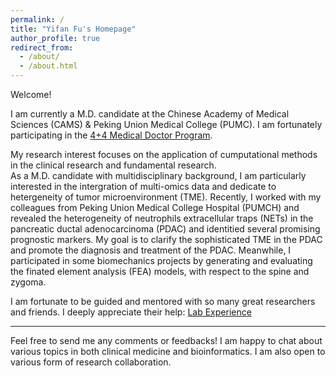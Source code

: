 ```yaml
---
permalink: /
title: "Yifan Fu's Homepage"
author_profile: true
redirect_from: 
  - /about/
  - /about.html
---
```


Welcome! 

I am currently a M.D. candidate at the Chinese Academy of Medical Sciences (CAMS) & Peking Union Medical College (PUMC). I am fortunately participating in the [4+4 Medical Doctor Program](https://mdadmission.pumc.edu.cn/mdweb/site!index).  

My research interest focuses on the application of cumputational methods in the clinical research and fundamental research.  
As a M.D. candidate with multidisciplinary background, I am particularly interested in the intergration of multi-omics data and dedicate to hetergeneity of tumor microenvironment (TME). Recently, I worked with my colleagues from Peking Union Medical College Hospital (PUMCH) and revealed the heterogeneity of neutrophils extracellular traps (NETs) in the pancreatic ductal adenocarcinoma (PDAC) and identitied several promising prognostic markers. My goal is to clarify the sophisticated TME in the PDAC and promote the diagnosis and treatment of the PDAC. Meanwhile, I participated in some biomechanics projects by generating and evaluating the finated element analysis (FEA) models, with respect to the spine and zygoma.  

I am fortunate to be guided and mentored with so many great researchers and friends. I deeply appreciate their help: [Lab Experience](https://yifanfu01.github.io/cv/)

----
Feel free to send me any comments or feedbacks! I am happy to chat about various topics in both clinical medicine and bioinformatics. I am also open to various form of research collaboration.
